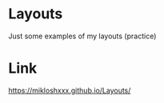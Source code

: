 # Layouts
Just some examples of my layouts (practice)

# Link
https://mikloshxxx.github.io/Layouts/
